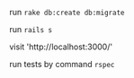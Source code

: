 run `rake db:create db:migrate`

run `rails s`

visit 'http://localhost:3000/'

run tests by command `rspec`
